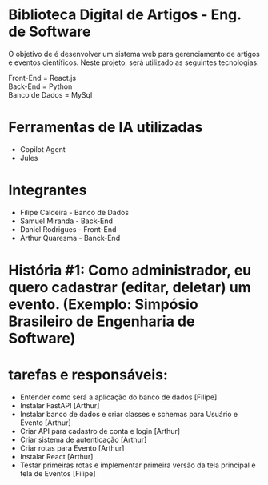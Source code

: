 # Biblioteca Digital de Artigos - Eng. de Software

O objetivo de é desenvolver um sistema web para gerenciamento de artigos e eventos científicos.
Neste projeto, será utilizado as seguintes tecnologias:

Front-End = React.js  
Back-End = Python  
Banco de Dados = MySql

# Ferramentas de IA utilizadas
- Copilot Agent
- Jules

# Integrantes
- Filipe Caldeira - Banco de Dados
- Samuel Miranda - Back-End
- Daniel Rodrigues - Front-End
- Arthur Quaresma - Banck-End


# História #1: Como administrador, eu quero cadastrar (editar, deletar) um evento. (Exemplo: Simpósio Brasileiro de Engenharia de Software)
# tarefas e responsáveis:
- Entender como será a aplicação do banco de dados [Filipe]
- Instalar FastAPI [Arthur]
- Instalar banco de dados e criar classes e schemas para Usuário e Evento [Arthur]
- Criar API para cadastro de conta e login [Arthur]
- Criar sistema de autenticação [Arthur]
- Criar rotas para Evento [Arthur]
- Instalar React [Arthur]
- Testar primeiras rotas e implementar primeira versão da tela principal e tela de Eventos [Filipe]
